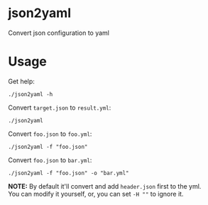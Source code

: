 # json2yaml
Convert json configuration to yaml

# Usage

Get help:
```
./json2yaml -h
```

Convert `target.json` to `result.yml`:
```
./json2yaml
```

Convert `foo.json` to `foo.yml`:
```
./json2yaml -f "foo.json"
```

Convert `foo.json` to `bar.yml`:
```
./json2yaml -f "foo.json" -o "bar.yml"
```

**NOTE:**
By default it'll convert and add `header.json` first to the yml.  
You can modify it yourself, or, you can set `-H ""` to ignore it.
